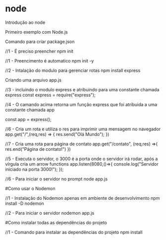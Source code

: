 # node
Introdução ao node

Primeiro exemplo com Node.js

Comando para criar package.json

//1 - É preciso preencher
npm init 

//1 - Preencimento é automatico
npm init -y 

//2 - Intalação do modulo para gerenciar rotas
npm install express

Criando uma arquivo app.js

//3 - incluindo o modulo express e atribuindo para uma constante chamada express
const express = require("express");

//4 - O camando acima retorna um função express que foi atribuida a uma constante chamada app

const app = express();

//6 - Cria um rota e utiliza o res para imprimir uma mensagem no navegador
app.get("/",(req,res) => {
    res.send("Olá Mundo");
})

//7 - Cria uma rota para página de contato
app.get("/contato", (req,res) =>{
    res.end("Página de contato!")
})

//5 - Executa o servidor, o 3000 é a porta onde o servidor irá rodar, após a vírgula cria um arrow functions
app.listen(8080,()=>{
    console.log("Servidor iniciado na porta 3000!");
});


//6 - Para iniciar o servidor no prompt
node app.js

#Como usar o Nodemon

//1 - Instalação do Nodemon apenas em ambiente de desenvolvimento
npm install -D nodemon

//2 - Para iniciar o servidor
nodemon app.js

#Como instalar todas as dependências do projeto

//1 - Comando para instalar as dependências do projeto
npm install 